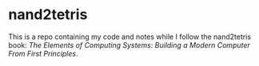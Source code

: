 # nand2tetris

This is a repo containing my code and notes while I follow the nand2tetris book: *The Elements of Computing Systems: Building a Modern Computer From First Principles*.
